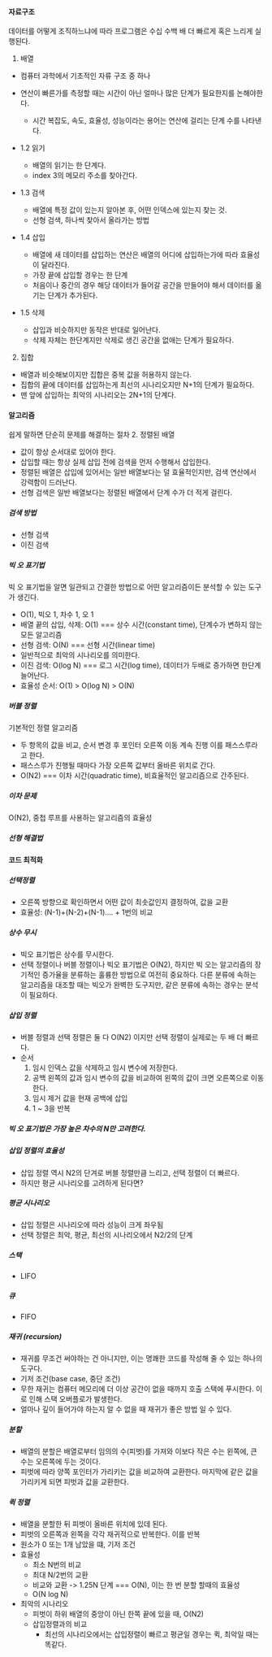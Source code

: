#### 자료구조
데이터를 어떻게 조직하느냐에 따라 프로그램은 수십 수백 배 더 빠르게 혹은 느리게 실행된다.

1. 배열
- 컴퓨터 과학에서 기초적인 자류 구조 중 하나
- 연산이 빠른가를 측정할 때는 시간이 아닌 얼마나 많은 단계가 필요한지를 논해야한다.
    - 시간 복잡도, 속도, 효율성, 성능이라는 용어는 연산에 걸리는 단계 수를 나타낸다.

- 1.2 읽기
    - 배열의 읽기는 한 단계다.
    - index 3의 메모리 주소를 찾아간다.
- 1.3 검색
    - 배열에 특정 값이 있는지 알아본 후, 어떤 인덱스에 있는지 찾는 것.
    - 선형 검색, 하나씩 찾아서 올라가는 방법
- 1.4 삽입
    - 배열에 새 데이터를 삽입하는 연산은 배열의 어디에 삽입하는가에 따라 효율성이 달라진다.
    - 가장 끝에 삽입할 경우는 한 단계
    - 처음이나 중간의 경우 해당 데이터가 들어갈 공간을 만들어야 해서 데이터를 옮기는 단계가 추가된다.
- 1.5 삭제
    - 삽입과 비슷하지만 동작은 반대로 일어난다.
    - 삭제 자체는 한단계지만 삭제로 생긴 공간을 없애는 단계가 필요하다.
2. 집합
- 배열과 비슷해보이지만 집합은 중복 값을 허용하지 않는다.
- 집합의 끝에 데이터를 삽입하는게 최선의 시나리오지만 N+1의 단계가 필요하다.
- 맨 앞에 삽입하는 최악의 시나리오는 2N+1의 단계다.

#### 알고리즘
쉽게 말하면 단순히 문제를 해결하는 절차
2. 정렬된 배열
- 값이 항상 순서대로 있어야 한다.
- 삽입할 때는 항상 실제 삽입 전에 검색을 먼저 수행해서 삽입한다.
- 정렬된 배열은 삽입에 있어서는 일반 배열보다는 덜 효율적인지만, 검색 연산에서 강력함이 드러난다.
- 선형 검색은 일반 배열보다는 정렬된 배열에서 단계 수가 더 적게 걸린다.

##### 검색 방법
- 선형 검색
- 이진 검색

##### 빅 오 표기법
빅 오 표기법을 알면 일관되고 간결한 방법으로 어떤 알고리즘이든 분석할 수 있는 도구가 생긴다.
- O(1), 빅오 1, 차수 1, 오 1
- 배열 끝의 삽입, 삭제: O(1) === 상수 시간(constant time), 단계수가 변하지 않는 모든 알고리즘
- 선형 검색: O(N) === 선형 시간(linear time)
- 일반적으로 최악의 시나리오를 의미한다.
- 이진 검색: O(log N) === 로그 시간(log time), 데이터가 두배로 증가하면 한단계 늘어난다.
- 효율성 순서: O(1) > O(log N) > O(N)

##### 버블 정렬
기본적인 정렬 알고리즘
- 두 항목의 값을 비교, 순서 변경 후 포인터 오른쪽 이동 계속 진행 이를 패스스루라고 한다.
- 패스스루가 진행될 때마다 가장 오른쪽 값부터 올바른 위치로 간다.
- O(N2) === 이차 시간(quadratic time), 비효율적인 알고리즘으로 간주된다.

##### 이차 문제
O(N2), 중첩 루프를 사용하는 알고리즘의 효율성

##### 선형 해결법

#### 코드 최적화
##### 선택정렬
- 오른쪽 방향으로 확인하면서 어떤 값이 최솟값인지 결정하여, 값을 교환
- 효율성: (N-1)+(N-2)+(N-1).... + 1번의 비교

##### 상수 무시
- 빅오 표기법은 상수를 무시한다.   
- 선택 정렬이나 버블 정렬이나 빅오 표기법은 O(N2), 하지만 빅 오는 알고리즘의 장기적인 증가율을 분류하는 훌륭한 방법으로 여전히 중요하다. 다른 분류에 속하는 알고리즘을 대조할 때는 빅오가 완벽한 도구지만, 같은 분류에 속하는 경우는 분석이 필요하다.

##### 삽입 정렬
- 버블 정렬과 선택 정렬은 둘 다 O(N2) 이지만 선택 정렬이 실제로는 두 배 더 빠르다.
- 순서
  1. 임시 인덱스 값을 삭제하고 임시 변수에 저장한다.
  2. 공백 왼쪽의 값과 임시 변수의 값을 비교하여 왼쪽의 값이 크면 오른쪽으로 이동한다.
  3. 임시 제거 값을 현재 공백에 삽입
  4. 1 ~ 3을 반복 

##### 빅 오 표기법은 가장 높은 차수의 N만 고려한다.

##### 삽입 정렬의 효율성
- 삽입 정렬 역시 N2의 단겨로 버블 정렬만큼 느리고, 선택 정렬이 더 빠르다.
- 하지만 평균 시나리오를 고려하게 된다면?

##### 평균 시나리오
- 삽입 정렬은 시나리오에 따라 성능이 크게 좌우됨
- 선택 정렬은 최악, 평균, 최선의 시나리오에서 N2/2의 단계

##### 스택
- LIFO
##### 큐
- FIFO
##### 재귀 (recursion)
- 재귀를 무조건 써야하는 건 아니지만, 이는 명쾌한 코드를 작성해 줄 수 있는 하나의 도구다.
- 기저 조건(base case, 중단 조건)
- 무한 재귀는 컴퓨터 메모리에 더 이상 공간이 없을 때까지 호출 스택에 푸시한다. 이로 인해 스택 오버플로가 발생한다.
- 얼마나 깊이 들어가야 하는지 알 수 없을 때 재귀가 좋은 방법 일 수 있다.

##### 분할
- 배열의 분할은 배열로부터 임의의 수(피벗)를 가져와 이보다 작은 수는 왼쪽에, 큰 수는 오른쪽에 두는 것이다.
- 피벗에 따라 양쪽 포인터가 가리키는 값을 비교하여 교환한다. 마지막에 같은 값을 가리키게 되면 피벗과 값을 교환한다.
##### 퀵 정렬
- 배열을 분할한 뒤 피벗이 올바른 위치에 있데 된다.
- 피벗의 오른쪽과 왼쪽을 각각 재귀적으로 반복한다. 이를 반복
- 원소가 0 또는 1개 남았을 떄, 기저 조건
- 효율성
    - 최소 N번의 비교
    - 최대 N/2번의 교환
    - 비교와 교환 -> 1.25N 단계 === O(N), 이는 한 번 분할 할때의 효율성
    - O(N log N)
- 최악의 시나리오
    - 피벗이 하위 배열의 중앙이 아닌 한쪽 끝에 있을 때, O(N2)
    - 삽입정렬과의 비교
        - 최선의 시나리오에서는 삽입정렬이 빠르고 평균일 경우는 퀵, 최악일 때는 똑같다.
